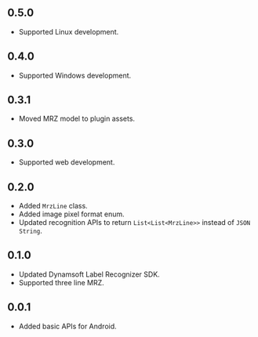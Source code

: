 ## 0.5.0
- Supported Linux development.

## 0.4.0
- Supported Windows development.

## 0.3.1
- Moved MRZ model to plugin assets.
 
## 0.3.0
- Supported web development.

## 0.2.0
- Added `MrzLine` class.
- Added image pixel format enum.
- Updated recognition APIs to return `List<List<MrzLine>>` instead of `JSON String`.

## 0.1.0

* Updated Dynamsoft Label Recognizer SDK.
* Supported three line MRZ.

## 0.0.1

* Added basic APIs for Android.
